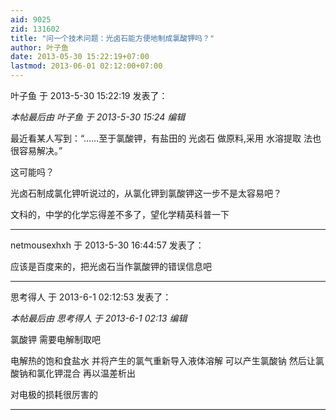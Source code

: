 ```yaml
---
aid: 9025
zid: 131602
title: "问一个技术问题：光卤石能方便地制成氯酸钾吗？"
author: 叶子鱼
date: 2013-05-30 15:22:19+07:00
lastmod: 2013-06-01 02:12:00+07:00
---
```


叶子鱼 于 2013-5-30 15:22:19 发表了：

_本帖最后由 叶子鱼 于 2013-5-30 15:24 编辑_

最近看某人写到：“……至于氯酸钾，有盐田的
光卤石
做原料,采用
水溶提取
法也很容易解决。”

这可能吗？

光卤石制成氯化钾听说过的，从氯化钾到氯酸钾这一步不是太容易吧？

文科的，中学的化学忘得差不多了，望化学精英科普一下

---

netmousexhxh 于 2013-5-30 16:44:57 发表了：

应该是百度来的，把光卤石当作氯酸钾的错误信息吧

---

思考得人 于 2013-6-1 02:12:53 发表了：

_本帖最后由 思考得人 于 2013-6-1 02:13 编辑_

氯酸钾 需要电解制取吧

电解热的饱和食盐水 并将产生的氯气重新导入液体溶解 可以产生氯酸钠 然后让氯酸钠和氯化钾混合 再以温差析出

对电极的损耗很厉害的

---
